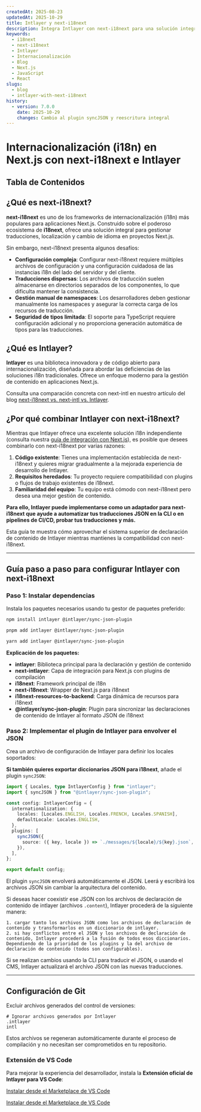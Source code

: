 ```yaml
---
createdAt: 2025-08-23
updatedAt: 2025-10-29
title: Intlayer y next-i18next
description: Integra Intlayer con next-i18next para una solución integral de internacionalización en Next.js
keywords:
  - i18next
  - next-i18next
  - Intlayer
  - Internacionalización
  - Blog
  - Next.js
  - JavaScript
  - React
slugs:
  - blog
  - intlayer-with-next-i18next
history:
  - version: 7.0.0
    date: 2025-10-29
    changes: Cambio al plugin syncJSON y reescritura integral
---
```


# Internacionalización (i18n) en Next.js con next-i18next e Intlayer

## Tabla de Contenidos

<TOC/>

## ¿Qué es next-i18next?

**next-i18next** es uno de los frameworks de internacionalización (i18n) más populares para aplicaciones Next.js. Construido sobre el poderoso ecosistema de **i18next**, ofrece una solución integral para gestionar traducciones, localización y cambio de idioma en proyectos Next.js.

Sin embargo, next-i18next presenta algunos desafíos:

- **Configuración compleja**: Configurar next-i18next requiere múltiples archivos de configuración y una configuración cuidadosa de las instancias i18n del lado del servidor y del cliente.
- **Traducciones dispersas**: Los archivos de traducción suelen almacenarse en directorios separados de los componentes, lo que dificulta mantener la consistencia.
- **Gestión manual de namespaces**: Los desarrolladores deben gestionar manualmente los namespaces y asegurar la correcta carga de los recursos de traducción.
- **Seguridad de tipos limitada**: El soporte para TypeScript requiere configuración adicional y no proporciona generación automática de tipos para las traducciones.

## ¿Qué es Intlayer?

**Intlayer** es una biblioteca innovadora y de código abierto para internacionalización, diseñada para abordar las deficiencias de las soluciones i18n tradicionales. Ofrece un enfoque moderno para la gestión de contenido en aplicaciones Next.js.

Consulta una comparación concreta con next-intl en nuestro artículo del blog [next-i18next vs. next-intl vs. Intlayer](https://github.com/aymericzip/intlayer/blob/main/docs/blog/es/next-i18next_vs_next-intl_vs_intlayer.md).

## ¿Por qué combinar Intlayer con next-i18next?

Mientras que Intlayer ofrece una excelente solución i18n independiente (consulta nuestra [guía de integración con Next.js](https://github.com/aymericzip/intlayer/blob/main/docs/docs/es/intlayer_with_nextjs_16.md)), es posible que desees combinarlo con next-i18next por varias razones:

1. **Código existente**: Tienes una implementación establecida de next-i18next y quieres migrar gradualmente a la mejorada experiencia de desarrollo de Intlayer.
2. **Requisitos heredados**: Tu proyecto requiere compatibilidad con plugins o flujos de trabajo existentes de i18next.
3. **Familiaridad del equipo**: Tu equipo está cómodo con next-i18next pero desea una mejor gestión de contenido.

**Para ello, Intlayer puede implementarse como un adaptador para next-i18next que ayude a automatizar tus traducciones JSON en la CLI o en pipelines de CI/CD, probar tus traducciones y más.**

Esta guía te muestra cómo aprovechar el sistema superior de declaración de contenido de Intlayer mientras mantienes la compatibilidad con next-i18next.

---

## Guía paso a paso para configurar Intlayer con next-i18next

### Paso 1: Instalar dependencias

Instala los paquetes necesarios usando tu gestor de paquetes preferido:

```bash packageManager="npm"
npm install intlayer @intlayer/sync-json-plugin
```

```bash packageManager="pnpm"
pnpm add intlayer @intlayer/sync-json-plugin
```

```bash packageManager="yarn"
yarn add intlayer @intlayer/sync-json-plugin
```

**Explicación de los paquetes:**

- **intlayer**: Biblioteca principal para la declaración y gestión de contenido
- **next-intlayer**: Capa de integración para Next.js con plugins de compilación
- **i18next**: Framework principal de i18n
- **next-i18next**: Wrapper de Next.js para i18next
- **i18next-resources-to-backend**: Carga dinámica de recursos para i18next
- **@intlayer/sync-json-plugin**: Plugin para sincronizar las declaraciones de contenido de Intlayer al formato JSON de i18next

### Paso 2: Implementar el plugin de Intlayer para envolver el JSON

Crea un archivo de configuración de Intlayer para definir los locales soportados:

**Si también quieres exportar diccionarios JSON para i18next**, añade el plugin `syncJSON`:

```typescript fileName="intlayer.config.ts"
import { Locales, type IntlayerConfig } from "intlayer";
import { syncJSON } from "@intlayer/sync-json-plugin";

const config: IntlayerConfig = {
  internationalization: {
    locales: [Locales.ENGLISH, Locales.FRENCH, Locales.SPANISH],
    defaultLocale: Locales.ENGLISH,
  },
  plugins: [
    syncJSON({
      source: ({ key, locale }) => `./messages/${locale}/${key}.json`,
    }),
  ],
};

export default config;
```

El plugin `syncJSON` envolverá automáticamente el JSON. Leerá y escribirá los archivos JSON sin cambiar la arquitectura del contenido.

Si deseas hacer coexistir ese JSON con los archivos de declaración de contenido de intlayer (archivos `.content`), Intlayer procederá de la siguiente manera:

    1. cargar tanto los archivos JSON como los archivos de declaración de contenido y transformarlos en un diccionario de intlayer.
    2. si hay conflictos entre el JSON y los archivos de declaración de contenido, Intlayer procederá a la fusión de todos esos diccionarios. Dependiendo de la prioridad de los plugins y la del archivo de declaración de contenido (todos son configurables).

Si se realizan cambios usando la CLI para traducir el JSON, o usando el CMS, Intlayer actualizará el archivo JSON con las nuevas traducciones.

---

## Configuración de Git

Excluir archivos generados del control de versiones:

```plaintext fileName=".gitignore"
# Ignorar archivos generados por Intlayer
.intlayer
intl
```

Estos archivos se regeneran automáticamente durante el proceso de compilación y no necesitan ser comprometidos en tu repositorio.

### Extensión de VS Code

Para mejorar la experiencia del desarrollador, instala la **Extensión oficial de Intlayer para VS Code**:

[Instalar desde el Marketplace de VS Code](https://marketplace.visualstudio.com/items?itemName=intlayer.intlayer-vs-code-extension)

[Instalar desde el Marketplace de VS Code](https://marketplace.visualstudio.com/items?itemName=intlayer.intlayer-vs-code-extension)
